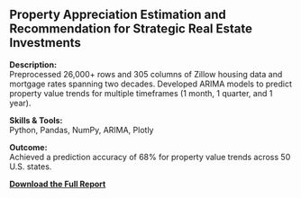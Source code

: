 ## Property Appreciation Estimation and Recommendation for Strategic Real Estate Investments

**Description:**  
Preprocessed 26,000+ rows and 305 columns of Zillow housing data and mortgage rates spanning two decades. Developed ARIMA models to predict property value trends for multiple timeframes (1 month, 1 quarter, and 1 year).  

**Skills & Tools:**  
Python, Pandas, NumPy, ARIMA, Plotly

**Outcome:**  
Achieved a prediction accuracy of 68% for property value trends across 50 U.S. states.

**[Download the Full Report](Property_Estimation_Project_Report.pdf)**
